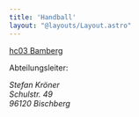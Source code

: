 ```yaml
---
title: 'Handball'
layout: "@layouts/Layout.astro"
---
```


[hc03 Bamberg](https://www.hc03-bamberg.de/)

Abteilungsleiter:

<address>
Stefan Kröner<br />
Schulstr. 49<br />
96120 Bischberg
</address>
